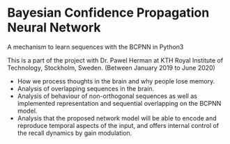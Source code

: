 # Bayesian Confidence Propagation Neural Network

A mechanism to learn sequences with the BCPNN in Python3

This is a part of the project with Dr. Pawel Herman at KTH Royal Institute of Technology, Stockholm, Sweden. (Between January 2019 to June 2020)

- How we process thoughts in the brain and why people lose memory.
- Analysis of overlapping sequences in the brain.
- Analysis of behaviour of non-orthogonal sequences as well as implemented representation and sequential overlapping on the BCPNN model. 
- Analysis that the proposed network model will be able to encode and reproduce temporal aspects of the input, and offers internal control of the recall dynamics by gain modulation.
